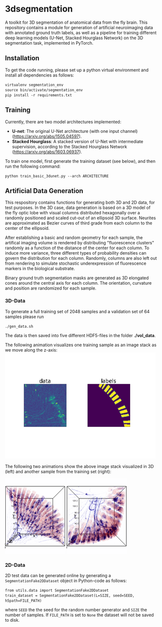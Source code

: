 # 3dsegmentation

A toolkit for 3D segmentation of anatomical data from the fly brain. This repository contains a module for generation of artificial neuroimaging data with annotated ground truth labels, as well as a pipeline for training different deep learning models (U-Net, Stacked Hourglass Network) on the 3D segmentation task, implemented in PyTorch.

## Installation

To get the code running, please set up a python virtual environment and install all dependencies as follows:

`virtualenv segmentation_env` \
`source bin/activate/segmentation_env` \
`pip install -r requirements.txt`

## Training

Currently, there are two model architectures implemented:

* **U-net**: The original U-Net architecture (with one input channel) (https://arxiv.org/abs/1505.04597).
* **Stacked Hourglass**: A stacked version of U-Net with intermediate supervision, according to the Stacked Hourglass Network (https://arxiv.org/abs/1603.06937).

To train one model, first generate the training dataset (see below), and then run the following command:

`python train_basic_3dunet.py --arch ARCHITECTURE`

## Artificial Data Generation

This respository contains functions for generating both 3D and 2D data, for test purposes.
In the 3D case, data generation is based on a 3D model of the fly optic lobe with visual columns distributed hexagonally over a randomly positioned and scaled cut-out of an ellipsoid 3D surface. Neurites are approximated as Bezier curves of third grade from each column to the center of the ellipsoid. 

After establishing a basic and random geometry for each sample, the artifical imaging volume is rendered by distributing "fluorescence clusters" randomly as a function of the distance of the center for each column. To induce more variance, three different types of probability densities can govern the distribution for each column. Randomly, columns are also left out from rendering to simulate stochastic underexpression of fluorescence markers in the biological substrate.

Binary ground truth segmentation masks are generated as 3D elongated cones around the central axis for each column. The orientation, curvature and position are randomized for each sample.

### 3D-Data

To generate a full training set of 2048 samples and a validation set of 64 samples please run 

`./gen_data.sh`

The data is then saved into five different HDF5-files in the folder **./vol_data**.

The following animation visualizes one training sample as an image stack as we move along the z-axis:
<img src="https://github.com/michi-d/3dsegmentation/blob/main/assets/slice_demo_3.gif" alt="drawing" width="500"/>

The following two animations show the above image stack visualized in 3D (left) and another sample from the training set (right):
<p float="left">
<img src="https://github.com/michi-d/3dsegmentation/blob/main/assets/3d_demo_3.gif" alt="drawing" width="200"/>
<img src="https://github.com/michi-d/3dsegmentation/blob/main/assets/3d_demo_20.gif" alt="drawing" width="200"/>
</p>

### 2D-Data

2D test data can be generated online by generating a `SegmentationFake2DDataset` object in Python-code as follows:

`from utils.data import SegmentationFake2DDataset` \
`train_dataset = SegmentationFake2DDataset(L=SIZE, seed=SEED, h5path=FILE_PATH)`

where `SEED` the the seed for the random number generator and `SIZE` the number of samples. If `FILE_PATH` is set to `None` the dataset will not be saved to disk.



